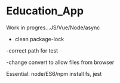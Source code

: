 # Education_App

Work in progres...JS/Vue/Node/async

- clean package-lock

-correct path for test

-change convert to allow files from browser

Essential: node/ES6/npm install fs, jest
